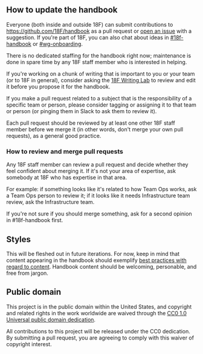 
## How to update the handbook

Everyone (both inside and outside 18F) can submit contributions to https://github.com/18F/handbook as a pull request or [open an issue](https://github.com/18F/handbook/issues/new) with a suggestion. If you're part of 18F, you can also chat about ideas in [#18f-handbook](https://gsa-tts.slack.com/messages/18f-handbook) or [#wg-onboarding](https://gsa-tts.slack.com/messages/wg-onboarding).

There is no dedicated staffing for the handbook right now; maintenance is done in spare time by any 18F staff member who is interested in helping.

If you're working on a chunk of writing that is important to you or your team (or to 18F in general), consider asking the [18F Writing Lab](https://github.com/18F/writing-lab) to review and edit it before you propose it for the handbook.

If you make a pull request related to a subject that is the responsibility of a specific team or person, please consider tagging or assigning it to that team or person (or pinging them in Slack to ask them to review it).

Each pull request should be reviewed by at least one other 18F staff member before we merge it (in other words, don't merge your own pull requests), as a general good practice.

### How to review and merge pull requests

Any 18F staff member can review a pull request and decide whether they feel confident about merging it. If it's not your area of expertise, ask somebody at 18F who has expertise in that area.

For example: if something looks like it's related to how Team Ops works, ask a Team Ops person to review it; if it looks like it needs Infrastructure team review, ask the Infrastructure team.

If you're not sure if you should merge something, ask for a second opinion in #18f-handbook first.

## Styles

This will be fleshed out in future iterations. For now, keep in mind that content appearing in the handbook should exemplify [best practices with regard to content](https://pages.18f.gov/content-guide/). Handbook content should be welcoming, personable, and free from jargon.

## Public domain

This project is in the public domain within the United States, and copyright and related rights in the work worldwide are waived through the [CC0 1.0 Universal public domain dedication](https://creativecommons.org/publicdomain/zero/1.0/).

All contributions to this project will be released under the CC0 dedication. By submitting a pull request, you are agreeing to comply with this waiver of copyright interest.
